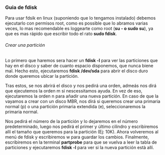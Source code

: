 ### Guia de fdisk

Para usar fdsik en linux (suponiendo que lo tengamos instalado) debemos ejecutarlo con permisos root, como es possible que lo abramos varias veces, lo mas recomendable es loggearte como root (**su - o sudo su**), ya que es mas rápido que escribir todo el rato **sudo fdisk**.

###### Crear una partición


Lo primero que haremos sera hacer un **fdisk -l** para ver las particiones que hay en el disco y saber de cuanto espacio disponemos, que nunca biene mal. Hecho esto, ejecutaremos **fdisk /dev/sda** para abrir el disco duro donde queremos ubicar la partición. 

Tras estos, se nos abrirá el disco y nos pedirá una orden, admeás nos dirá que ejecutemos la orden m si nescessitamos ayuda. En vez de eso, ejecutaremos la orden n para añadir una nueva partición. En caso de que la vayamos a crear con un disco MBR, nos dirá si queremos crear una primaria normal (p) o una partición primaria extendida (e), seleccionaremos la primaria normal. 

Nos pedirá el número de la partición y lo dejaremos en el número predeterminado, luego nos pedirá el primer y último cilindro y escribiremos allí el tamaño que queremos para la partición (Ej: 10K). Ahora volveremos al menú de fdisk y escribiremos w para guardar los cambios. Finalmente, escribiremos en la terminal **partprobe** para que se vuelva a leer la tabla de particiones y ejecutaremos **fdisk -l** para ver si la nueva partición està allí.
